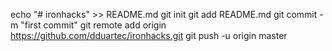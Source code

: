 echo "# ironhacks" >> README.md
git init
git add README.md
git commit -m "first commit"
git remote add origin https://github.com/dduartec/ironhacks.git
git push -u origin master
